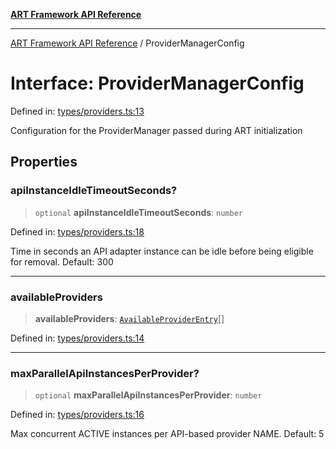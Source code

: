 [**ART Framework API Reference**](../README.md)

***

[ART Framework API Reference](../README.md) / ProviderManagerConfig

# Interface: ProviderManagerConfig

Defined in: [types/providers.ts:13](https://github.com/hashangit/ART/blob/0c4f5068c86b5500db1290baa4792d44ebae7f9e/src/types/providers.ts#L13)

Configuration for the ProviderManager passed during ART initialization

## Properties

### apiInstanceIdleTimeoutSeconds?

> `optional` **apiInstanceIdleTimeoutSeconds**: `number`

Defined in: [types/providers.ts:18](https://github.com/hashangit/ART/blob/0c4f5068c86b5500db1290baa4792d44ebae7f9e/src/types/providers.ts#L18)

Time in seconds an API adapter instance can be idle before being eligible for removal. Default: 300

***

### availableProviders

> **availableProviders**: [`AvailableProviderEntry`](AvailableProviderEntry.md)[]

Defined in: [types/providers.ts:14](https://github.com/hashangit/ART/blob/0c4f5068c86b5500db1290baa4792d44ebae7f9e/src/types/providers.ts#L14)

***

### maxParallelApiInstancesPerProvider?

> `optional` **maxParallelApiInstancesPerProvider**: `number`

Defined in: [types/providers.ts:16](https://github.com/hashangit/ART/blob/0c4f5068c86b5500db1290baa4792d44ebae7f9e/src/types/providers.ts#L16)

Max concurrent ACTIVE instances per API-based provider NAME. Default: 5
